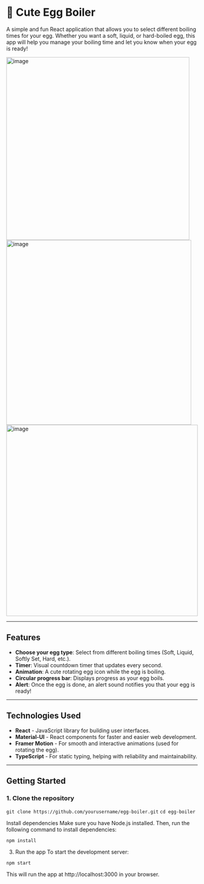 # 🥚 Cute Egg Boiler

A simple and fun React application that allows you to select different boiling times for your egg. Whether you want a soft, liquid, or hard-boiled egg, this app will help you manage your boiling time and let you know when your egg is ready!

<img width="482" alt="image" src="https://github.com/user-attachments/assets/282590ab-c4fc-4367-a049-bae0e6b22707" />

<img width="487" alt="image" src="https://github.com/user-attachments/assets/626c5cbf-fb9e-4d0b-be8d-cc390a5d369c" />

<img width="504" alt="image" src="https://github.com/user-attachments/assets/bd2883a3-a9dc-4f1f-b4ca-1f890e8d6f20" />


---

## Features

- **Choose your egg type**: Select from different boiling times (Soft, Liquid, Softly Set, Hard, etc.).
- **Timer**: Visual countdown timer that updates every second.
- **Animation**: A cute rotating egg icon while the egg is boiling.
- **Circular progress bar**: Displays progress as your egg boils.
- **Alert**: Once the egg is done, an alert sound notifies you that your egg is ready!

---

## Technologies Used

- **React** - JavaScript library for building user interfaces.
- **Material-UI** - React components for faster and easier web development.
- **Framer Motion** - For smooth and interactive animations (used for rotating the egg).
- **TypeScript** - For static typing, helping with reliability and maintainability.

---

## Getting Started

### 1. Clone the repository

`git clone https://github.com/yourusername/egg-boiler.git`
`cd egg-boiler`

Install dependencies
Make sure you have Node.js installed. Then, run the following command to install dependencies:

`npm install`

3. Run the app
   To start the development server:

`npm start`

This will run the app at http://localhost:3000 in your browser.
